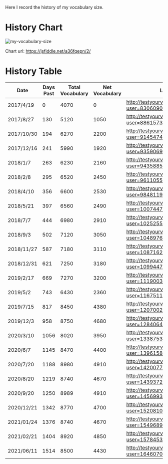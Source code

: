 Here I record the history of my vocabulary size.

# History Chart

![my-vocabulary-size](https://user-images.githubusercontent.com/4100858/121678790-31b47480-caea-11eb-8b2d-45c874ade1bb.png)



Chart url: https://jsfiddle.net/a36fqepn/2/

# History Table

| Date       | Days Past | Total Vocabulary | Net Vocabulary | Link                                          |
|------------|-----------|------------------|----------------|-----------------------------------------------|
| 2017/4/19  | 0         | 4070             | 0              | http://testyourvocab.com/result?user=8306090  |
| 2017/8/27  | 130       | 5120             | 1050           | http://testyourvocab.com/result?user=8861573  |
| 2017/10/30 | 194       | 6270             | 2200           | http://testyourvocab.com/result?user=9145474  |
| 2017/12/16 | 241       | 5990             | 1920           | http://testyourvocab.com/result?user=9359069  |
| 2018/1/7   | 263       | 6230             | 2160           | http://testyourvocab.com/result?user=9435885  |
| 2018/2/8   | 295       | 6520             | 2450           | http://testyourvocab.com/result?user=9611055  |
| 2018/4/10  | 356       | 6600             | 2530           | http://testyourvocab.com/result?user=9848119  |
| 2018/5/21  | 397       | 6560             | 2490           | http://testyourvocab.com/result?user=10074472 |
| 2018/7/7   | 444       | 6980             | 2910           | http://testyourvocab.com/result?user=10252554 |
| 2018/9/3   | 502       | 7120             | 3050           | http://testyourvocab.com/result?user=10489769 |
| 2018/11/27 | 587       | 7180             | 3110           | http://testyourvocab.com/result?user=10871620 |
| 2018/12/31 | 621       | 7250             | 3180           | http://testyourvocab.com/result?user=10994477 |
| 2019/2/17  | 669       | 7270             | 3200           | http://testyourvocab.com/result?user=11190030 |
| 2019/5/2   | 743       | 6430             | 2360           | http://testyourvocab.com/result?user=11675118 |
| 2019/7/15  | 817       | 8450             | 4380           | http://testyourvocab.com/result?user=12070024 |
| 2019/12/3  | 958       | 8750             | 4680           | http://testyourvocab.com/result?user=12840646 |
| 2020/3/10  | 1056      | 8020             | 3950           | http://testyourvocab.com/result?user=13387533 |
| 2020/6/7   | 1145      | 8470             | 4400           | http://testyourvocab.com/result?user=13961581 |
| 2020/7/20  | 1188      | 8980             | 4910           | http://testyourvocab.com/result?user=14200774 |
| 2020/8/20  | 1219      | 8740             | 4670           | http://testyourvocab.com/result?user=14393720 |
| 2020/9/20  | 1250      | 8989             | 4910           | http://testyourvocab.com/result?user=14569931 |
|2020/12/21|1342|8770|4700|http://testyourvocab.com/result?user=15208105|
|2021/01/24|1376|8740|4670|http://testyourvocab.com/result?user=15496894|
|2021/02/21|1404|8920|4850|http://testyourvocab.com/result?user=15784535|
|2021/06/11|1514|8500|4430|http://testyourvocab.com/result?user=16460707|

